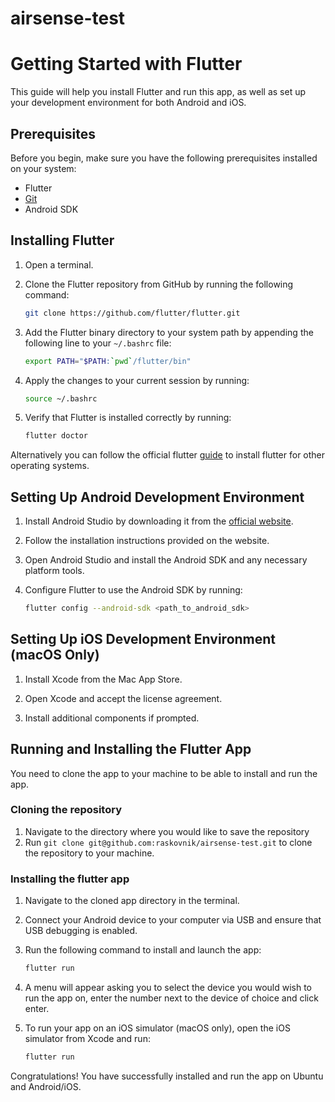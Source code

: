 # airsense-test
# Getting Started with Flutter

This guide will help you install Flutter and run this app, as well as set up your development environment for both Android and iOS.

## Prerequisites

Before you begin, make sure you have the following prerequisites installed on your system:

- Flutter
- [Git](https://git-scm.com/book/en/v2/Getting-Started-Installing-Git)
- Android SDK

## Installing Flutter

1. Open a terminal.

2. Clone the Flutter repository from GitHub by running the following command:

    ```bash
    git clone https://github.com/flutter/flutter.git
    ```

3. Add the Flutter binary directory to your system path by appending the following line to your `~/.bashrc` file:

    ```bash
    export PATH="$PATH:`pwd`/flutter/bin"
    ```

4. Apply the changes to your current session by running:

    ```bash
    source ~/.bashrc
    ```

5. Verify that Flutter is installed correctly by running:

    ```bash
    flutter doctor
    ```

Alternatively you can follow the official flutter [guide](https://docs.flutter.dev/get-started/install) to install flutter for other operating systems.

## Setting Up Android Development Environment

1. Install Android Studio by downloading it from the [official website](https://developer.android.com/studio).

2. Follow the installation instructions provided on the website.

3. Open Android Studio and install the Android SDK and any necessary platform tools.

4. Configure Flutter to use the Android SDK by running:

    ```bash
    flutter config --android-sdk <path_to_android_sdk>
    ```

## Setting Up iOS Development Environment (macOS Only)

1. Install Xcode from the Mac App Store.

2. Open Xcode and accept the license agreement.

3. Install additional components if prompted.

## Running and Installing the Flutter App
You need to clone the app to your machine to be able to install and run the app.

### Cloning the repository
1. Navigate to the directory where you would like to save the repository
2. Run ```git clone git@github.com:raskovnik/airsense-test.git``` to clone the repository to your machine.

### Installing the flutter app
1. Navigate to the cloned app directory in the terminal.

2. Connect your Android device to your computer via USB and ensure that USB debugging is enabled.

3. Run the following command to install and launch the app:

    ```bash
    flutter run
    ```
4. A menu will appear asking you to select the device you would wish to run the app on, enter the number next to the device of choice and click enter.
   
5. To run your app on an iOS simulator (macOS only), open the iOS simulator from Xcode and run:

    ```bash
    flutter run
    ```

Congratulations! You have successfully installed and run the app on Ubuntu and Android/iOS.

